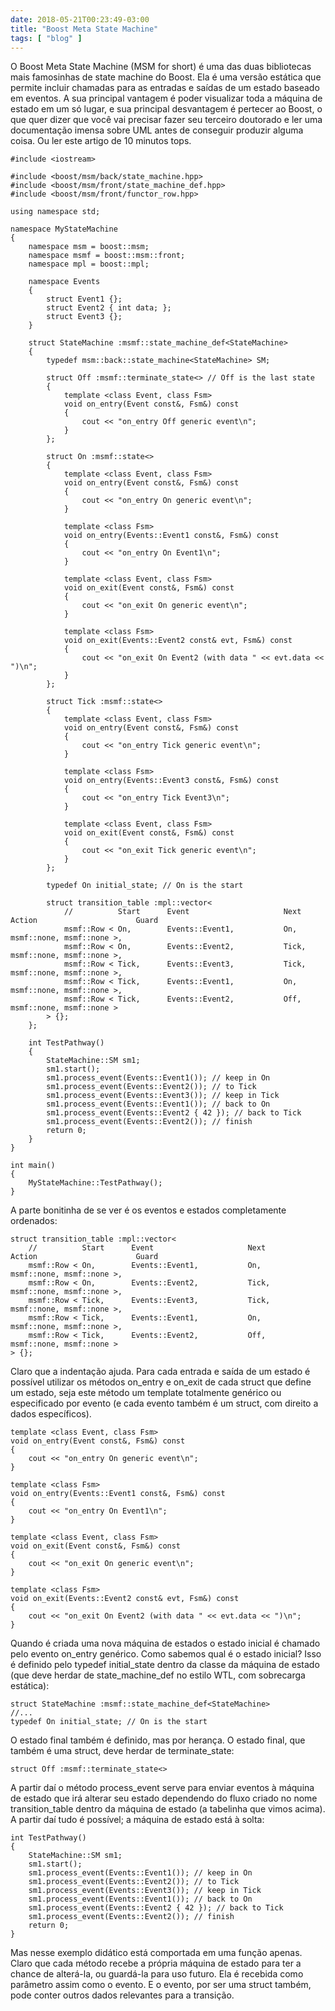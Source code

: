 ```yaml
---
date: 2018-05-21T00:23:49-03:00
title: "Boost Meta State Machine"
tags: [ "blog" ]
---
```

O Boost Meta State Machine (MSM for short) é uma das duas bibliotecas mais famosinhas de state machine do Boost. Ela é uma versão estática que permite incluir chamadas para as entradas e saídas de um estado baseado em eventos. A sua principal vantagem é poder visualizar toda a máquina de estado em um só lugar, e sua principal desvantagem é pertecer ao Boost, o que quer dizer que você vai precisar fazer seu terceiro doutorado e ler uma documentação imensa sobre UML antes de conseguir produzir alguma coisa. Ou ler este artigo de 10 minutos tops.

```
#include <iostream>

#include <boost/msm/back/state_machine.hpp>
#include <boost/msm/front/state_machine_def.hpp>
#include <boost/msm/front/functor_row.hpp>

using namespace std;

namespace MyStateMachine
{
    namespace msm = boost::msm;
    namespace msmf = boost::msm::front;
    namespace mpl = boost::mpl;

    namespace Events
    {
        struct Event1 {};
        struct Event2 { int data; };
        struct Event3 {};
    }

    struct StateMachine :msmf::state_machine_def<StateMachine>
    {
        typedef msm::back::state_machine<StateMachine> SM;

        struct Off :msmf::terminate_state<> // Off is the last state
        {
            template <class Event, class Fsm>
            void on_entry(Event const&, Fsm&) const
            {
                cout << "on_entry Off generic event\n";
            }
        }; 

        struct On :msmf::state<>
        {
            template <class Event, class Fsm>
            void on_entry(Event const&, Fsm&) const
            {
                cout << "on_entry On generic event\n";
            }

            template <class Fsm>
            void on_entry(Events::Event1 const&, Fsm&) const
            {
                cout << "on_entry On Event1\n";
            }

            template <class Event, class Fsm>
            void on_exit(Event const&, Fsm&) const
            {
                cout << "on_exit On generic event\n";
            }

            template <class Fsm>
            void on_exit(Events::Event2 const& evt, Fsm&) const
            {
                cout << "on_exit On Event2 (with data " << evt.data << ")\n";
            }
        };

        struct Tick :msmf::state<>
        {
            template <class Event, class Fsm>
            void on_entry(Event const&, Fsm&) const
            {
                cout << "on_entry Tick generic event\n";
            }

            template <class Fsm>
            void on_entry(Events::Event3 const&, Fsm&) const
            {
                cout << "on_entry Tick Event3\n";
            }

            template <class Event, class Fsm>
            void on_exit(Event const&, Fsm&) const
            {
                cout << "on_exit Tick generic event\n";
            }
        };

        typedef On initial_state; // On is the start

        struct transition_table :mpl::vector<
            //          Start      Event                     Next               Action                      Guard
            msmf::Row < On,        Events::Event1,           On,                msmf::none, msmf::none >,
            msmf::Row < On,        Events::Event2,           Tick,              msmf::none, msmf::none >,
            msmf::Row < Tick,      Events::Event3,           Tick,              msmf::none, msmf::none >,
            msmf::Row < Tick,      Events::Event1,           On,                msmf::none, msmf::none >,
            msmf::Row < Tick,      Events::Event2,           Off,               msmf::none, msmf::none >
        > {};
    };

    int TestPathway()
    {
        StateMachine::SM sm1;
        sm1.start();
        sm1.process_event(Events::Event1()); // keep in On
        sm1.process_event(Events::Event2()); // to Tick
        sm1.process_event(Events::Event3()); // keep in Tick
        sm1.process_event(Events::Event1()); // back to On
        sm1.process_event(Events::Event2 { 42 }); // back to Tick
        sm1.process_event(Events::Event2()); // finish
        return 0;
    }
}

int main()
{
    MyStateMachine::TestPathway();
}
```

A parte bonitinha de se ver é os eventos e estados completamente ordenados:

```
struct transition_table :mpl::vector<
    //          Start      Event                     Next               Action                      Guard
    msmf::Row < On,        Events::Event1,           On,                msmf::none, msmf::none >,
    msmf::Row < On,        Events::Event2,           Tick,              msmf::none, msmf::none >,
    msmf::Row < Tick,      Events::Event3,           Tick,              msmf::none, msmf::none >,
    msmf::Row < Tick,      Events::Event1,           On,                msmf::none, msmf::none >,
    msmf::Row < Tick,      Events::Event2,           Off,               msmf::none, msmf::none >
> {};
```

Claro que a indentação ajuda. Para cada entrada e saída de um estado é possível utilizar os métodos on_entry e on_exit de cada struct que define um estado, seja este método um template totalmente genérico ou especificado por evento (e cada evento também é um struct, com direito a dados específicos).

```
template <class Event, class Fsm>
void on_entry(Event const&, Fsm&) const
{
    cout << "on_entry On generic event\n";
}

template <class Fsm>
void on_entry(Events::Event1 const&, Fsm&) const
{
    cout << "on_entry On Event1\n";
}

template <class Event, class Fsm>
void on_exit(Event const&, Fsm&) const
{
    cout << "on_exit On generic event\n";
}

template <class Fsm>
void on_exit(Events::Event2 const& evt, Fsm&) const
{
    cout << "on_exit On Event2 (with data " << evt.data << ")\n";
}
```

Quando é criada uma nova máquina de estados o estado inicial é chamado pelo evento on_entry genérico. Como sabemos qual é o estado inicial? Isso é definido pelo typedef initial_state dentro da classe da máquina de estado (que deve herdar de state_machine_def no estilo WTL, com sobrecarga estática):

```
struct StateMachine :msmf::state_machine_def<StateMachine>
//...
typedef On initial_state; // On is the start
```

O estado final também é definido, mas por herança. O estado final, que também é uma struct, deve herdar de terminate_state:

```
struct Off :msmf::terminate_state<>
```

A partir daí o método process_event serve para enviar eventos à máquina de estado que irá alterar seu estado dependendo do fluxo criado no nome transition_table dentro da máquina de estado (a tabelinha que vimos acima). A partir daí tudo é possível; a máquina de estado está à solta:

```
int TestPathway()
{
    StateMachine::SM sm1;
    sm1.start();
    sm1.process_event(Events::Event1()); // keep in On
    sm1.process_event(Events::Event2()); // to Tick
    sm1.process_event(Events::Event3()); // keep in Tick
    sm1.process_event(Events::Event1()); // back to On
    sm1.process_event(Events::Event2 { 42 }); // back to Tick
    sm1.process_event(Events::Event2()); // finish
    return 0;
}
```

Mas nesse exemplo didático está comportada em uma função apenas. Claro que cada método recebe a própria máquina de estado para ter a chance de alterá-la, ou guardá-la para uso futuro. Ela é recebida como parâmetro assim como o evento. E o evento, por ser uma struct também, pode conter outros dados relevantes para a transição.
